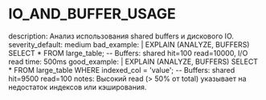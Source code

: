 # IO_AND_BUFFER_USAGE

description: Анализ использования shared buffers и дискового IO.
severity_default: medium
bad_example: |
EXPLAIN (ANALYZE, BUFFERS) SELECT \* FROM large_table;
-- Buffers: shared hit=100 read=10000, I/O read time: 500ms
good_example: |
EXPLAIN (ANALYZE, BUFFERS) SELECT \* FROM large_table WHERE indexed_col = 'value';
-- Buffers: shared hit=9500 read=100
notes: Высокий read (> 50% от total) указывает на недостаток индексов или кэширования.
